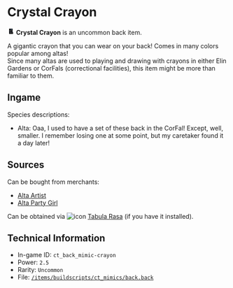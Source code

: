 # Crystal Crayon

<img src="https://raw.githubusercontent.com/Ceterai/Enternia/main/items/armors/alta/tier6/ceterai/legwear/icon.png" alt="Crystal Crayon icon" loading="lazy" height="16px" width="auto" /> **Crystal Crayon** is an uncommon back item.

A gigantic crayon that you can wear on your back! Comes in many colors popular among altas!  
Since many altas are used to playing and drawing with crayons in either Elin Gardens or CorFals (correctional facilities), this item might be more than familiar to them.

## Ingame

Species descriptions:

- Alta: Oaa, I used to have a set of these back in the CorFal! Except, well, smaller. I remember losing one at some point, but my caretaker found it a day later!

## Sources

Can be bought from merchants:

- [Alta Artist](https://ceterai.github.io/MyEnternia/Wiki/AltaArtist)
- [Alta Party Girl](https://ceterai.github.io/MyEnternia/Wiki/AltaPartyGirl)

Can be obtained via <img src="https://steamuserimages-a.akamaihd.net/ugc/263843960696222713/3EC9A7C005541F7D577EBCB8C5736B4EFC9973D6/" alt="icon" width="8" height="12"/> [Tabula Rasa](https://community.playstarbound.com/resources/the-tabula-rasa.3222/) (if you have it installed).

## Technical Information

- In-game ID: `ct_back_mimic-crayon`
- Power: `2.5`
- Rarity: `Uncommon`
- File: [`/items/buildscripts/ct_mimics/back.back`](https://github.com/Ceterai/Enternia/blob/main/items/buildscripts/ct_mimics/back.back)
